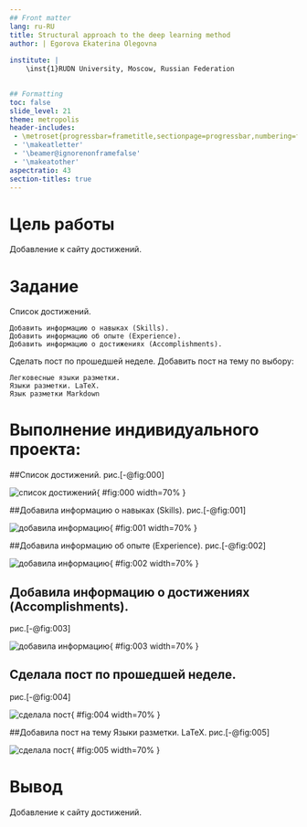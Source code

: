 ```yaml
---
## Front matter
lang: ru-RU
title: Structural approach to the deep learning method
author: | Egorova Ekaterina Olegovna
	
institute: |
	\inst{1}RUDN University, Moscow, Russian Federation
	

## Formatting
toc: false
slide_level: 21
theme: metropolis
header-includes: 
 - \metroset{progressbar=frametitle,sectionpage=progressbar,numbering=fraction}
 - '\makeatletter'
 - '\beamer@ignorenonframefalse'
 - '\makeatother'
aspectratio: 43
section-titles: true 
---
```




# Цель работы

Добавление к сайту достижений.
 
# Задание

Список достижений.

    Добавить информацию о навыках (Skills).
    Добавить информацию об опыте (Experience).
    Добавить информацию о достижениях (Accomplishments).

Сделать пост по прошедшей неделе.
Добавить пост на тему по выбору:

    Легковесные языки разметки.
    Языки разметки. LaTeX.
    Язык разметки Markdown

# Выполнение индивидуального проекта:


##Список достижений. 
рис.[-@fig:000]

![список достижений ](screenproject/img6.png){ #fig:000 width=70% }

##Добавила информацию о навыках (Skills).
  рис.[-@fig:001]

![добавила информацию ](screenproject/img5.png){ #fig:001 width=70% } 



##Добавила информацию об опыте (Experience).
рис.[-@fig:002]



![добавила информацию ](screenproject/img2.png){ #fig:002 width=70% } 



## Добавила информацию о достижениях (Accomplishments). 
рис.[-@fig:003]



![добавила информацию ](screenproject/img3.png){ #fig:003 width=70% } 



## Сделала пост по прошедшей неделе.
рис.[-@fig:004]



![сделала пост ](screenproject/img7.png){ #fig:004 width=70% } 




##Добавила пост на тему Языки разметки. LaTeX.
рис.[-@fig:005]



![сделала пост ](screenproject/img4.png){ #fig:005 width=70% } 
##



# Вывод
Добавление к сайту достижений.
